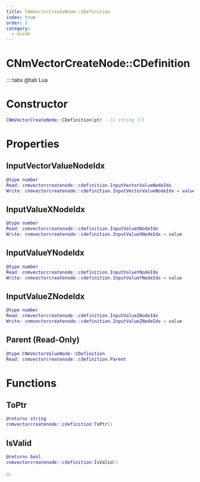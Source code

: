 ```yaml
---
title: CNmVectorCreateNode::CDefinition
index: true
order: 2
category:
  - Guide
---
```


# CNmVectorCreateNode::CDefinition

::: tabs
@tab Lua
# Constructor
```lua
CNmVectorCreateNode::CDefinition(ptr --[[ string ]])
```
# Properties
## InputVectorValueNodeIdx 
```lua
@type number
Read: cnmvectorcreatenode::cdefinition.InputVectorValueNodeIdx
Write: cnmvectorcreatenode::cdefinition.InputVectorValueNodeIdx = value
```
## InputValueXNodeIdx 
```lua
@type number
Read: cnmvectorcreatenode::cdefinition.InputValueXNodeIdx
Write: cnmvectorcreatenode::cdefinition.InputValueXNodeIdx = value
```
## InputValueYNodeIdx 
```lua
@type number
Read: cnmvectorcreatenode::cdefinition.InputValueYNodeIdx
Write: cnmvectorcreatenode::cdefinition.InputValueYNodeIdx = value
```
## InputValueZNodeIdx 
```lua
@type number
Read: cnmvectorcreatenode::cdefinition.InputValueZNodeIdx
Write: cnmvectorcreatenode::cdefinition.InputValueZNodeIdx = value
```
## Parent (Read-Only)
```lua
@type CNmVectorValueNode::CDefinition
Read: cnmvectorcreatenode::cdefinition.Parent
```
# Functions
## ToPtr
```lua
@returns string
cnmvectorcreatenode::cdefinition:ToPtr()
```
## IsValid
```lua
@returns bool
cnmvectorcreatenode::cdefinition:IsValid()
```

:::